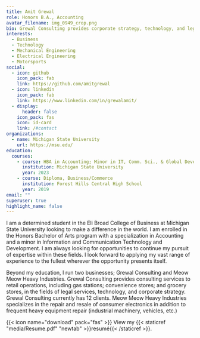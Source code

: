 ```yaml
---
title: Amit Grewal
role: Honors B.A., Accounting
avatar_filename: img_0949_crop.png
bio: Grewal Consulting provides corporate strategy, technology, and legal services.
interests:
  - Business
  - Technology
  - Mechanical Engineering
  - Electrical Engineering
  - Motorsports
social:
  - icon: github
    icon_pack: fab
    link: https://github.com/amitgrewal
  - icon: linkedin
    icon_pack: fab
    link: https://www.linkedin.com/in/grewalamit/
  - display:
      header: false
    icon_pack: fas
    icon: id-card
    link: /#contact
organizations:
  - name: Michigan State University
    url: https://msu.edu/
education:
  courses:
    - course: HBA in Accounting; Minor in IT, Comm. Sci., & Global Development
      institution: Michigan State University
      year: 2023
    - course: Diploma, Business/Commerce
      institution: Forest Hills Central High School
      year: 2019
email: ""
superuser: true
highlight_name: false
---
```

I am a determined student in the Eli Broad College of Business at Michigan State University looking to make a difference in the world. I am enrolled in the Honors Bachelor of Arts program with a specialization in Accounting and a minor in Information and Communication Technology and Development. I am always looking for opportunities to continue my pursuit of expertise within these fields. I look forward to applying my vast range of experience to the fullest wherever the opportunity presents itself. 

Beyond my education, I run two businesses; Grewal Consulting and Meow Meow Heavy Industries. Grewal Consulting provides consulting services to retail operations, including gas stations; convenience stores; and grocery stores, in the fields of legal services, technology, and corporate strategy. Grewal Consulting currently has 12 clients. Meow Meow Heavy Industries specializes in the repair and resale of consumer electronics in addition to frequent heavy equipment repair (industrial machinery, vehicles, etc.)

{{< icon name="download" pack="fas" >}} View my {{< staticref "media/Resume.pdf" "newtab" >}}resumé{{< /staticref >}}.